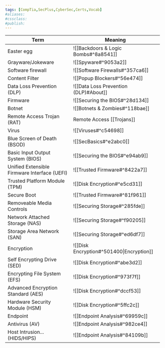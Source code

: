 ```yaml
---
tags: [CompTia,SecPlus,CyberSec,Certs,Vocab]
#aliases:
#cssclass:
#publish:
---
```


| Term                                         | Meaning                                  |
| -------------------------------------------- | ---------------------------------------- |
| Easter egg                                   | ![[Backdoors & Logic Bombs#^8a8541]]     |
| Grayware/Jokeware                            | ![[Spyware#^9053a2]]                     |
| Software firewall                            | ![[Software Firewalls#^357ca6]]          |
| Content Filter                               | ![[Popup Blockers#^56e474]]              |
| Data Loss Prevention (DLP)                   | ![[Data Loss Prevention (DLP)#About]]    |
| Firmware                                     | ![[Securing the BIOS#^28d134]]           |
| Botnet                                       | ![[Botnets & Zombies#^118bae]]           |
| Remote Access Trojan (RAT)                   | Remote Access [[Trojans]]                |
| Virus                                        | ![[Viruses#^c54698]]                     |
| Blue Screen of Death (BSOD)                  | ![[SecBasics#^e2abc0]]                   |
| Basic Input Output System (BIOS)             | ![[Securing the BIOS#^e94ab9]]           |
| Unified Extensible Firmware Interface (UEFI) | ![[Trusted Firmware#^8422a7]]            |
| Trusted Platform Module (TPM)                | ![[Disk Encryption#^e5cd31]]             |
| Secure Boot                                  | ![[Trusted Firmware#^81f961]]            |
| Removeable Media Controls                    | ![[Securing Storage#^285fde]]            |
| Network Attached Storage (NAS)               | ![[Securing Storage#^f90205]]            |
| Storage Area Network (SAN)                   | ![[Securing Storage#^ed6df7]]            |
| Encryption                                   | ![[Disk Encryption#^501400\|Encryption]] |
| Self Encrypting Drive (SED)                  | ![[Disk Encryption#^abe3d2]]             |
| Encrypting File System (EFS)                 | ![[Disk Encryption#^973f7f]]             |
| Advanced Encryption Standard (AES)           | ![[Disk Encryption#^dccf53]]             |
| Hardware Security Module (HSM)               | ![[Disk Encryption#^5ffc2c]]             |
| Endpoint                                     | ![[Endpoint Analysis#^69959c]]           |
| Antivirus (AV)                               | ![[Endpoint Analysis#^982ce4]]    |
| Host Intrusion... (HIDS/HIPS)                | ![[Endpoint Analysis#^84109b]]           |